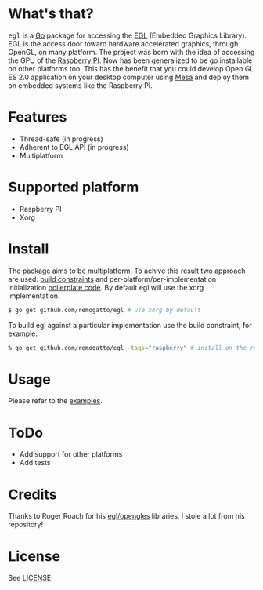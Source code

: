 # What's that?

<tt>egl</tt> is a [Go](http://golang.org) package for accessing the
[EGL](http://en.wikipedia.org/wiki/EGL_(OpenGL)) (Embedded Graphics
Library). EGL is the access door toward hardware accelerated graphics,
through OpenGL, on many platform. The project was born with the idea
of accessing the GPU of the [Raspberry
PI](http://raspberrypi.org). Now has been generalized to be go
installable on other platforms too. This has the benefit that you
could develop Open GL ES 2.0 application on your desktop computer
using [Mesa](http://www.mesa3d.org/egl.html) and deploy them on
embedded systems like the Raspberry PI.

# Features

* Thread-safe (in progress)
* Adherent to EGL API (in progress)
* Multiplatform

# Supported platform

* Raspberry PI
* Xorg

# Install

The package aims to be multiplatform. To achive this result two
approach are used: [build constraints](http://golang.org/pkg/go/build)
and per-platform/per-implementation initialization [boilerplate
code](platform/). By default egl will use the xorg implementation.

~~~bash
$ go get github.com/remogatto/egl # use xorg by default
~~~

To build egl against a particular implementation use the build
constraint, for example:

~~~bash
% go get github.com/remogatto/egl -tags="raspberry" # install on the raspberry
~~~

# Usage

Please refer to the [examples](examples/).

# ToDo

* Add support for other platforms
* Add tests

# Credits

Thanks to Roger Roach for his [egl/opengles](https://github.com/mortdeus/egles) libraries. I stole a lot from his repository!

# License

See [LICENSE](LICENSE)
